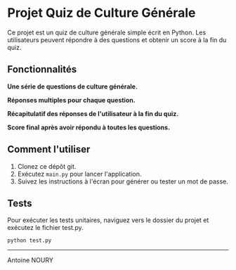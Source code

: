 # Projet Quiz de Culture Générale

Ce projet est un quiz de culture générale simple écrit en Python. Les utilisateurs peuvent répondre à des questions et obtenir un score à la fin du quiz.

## Fonctionnalités

**Une série de questions de culture générale.**
    
**Réponses multiples pour chaque question.**
    
**Récapitulatif des réponses de l'utilisateur à la fin du quiz.**

**Score final après avoir répondu à toutes les questions.**

## Comment l'utiliser

1. Clonez ce dépôt git.
2. Exécutez `main.py` pour lancer l'application.
3. Suivez les instructions à l'écran pour générer ou tester un mot de passe.

## Tests

Pour exécuter les tests unitaires, naviguez vers le dossier du projet et exécutez le fichier test.py.

    python test.py

---

Antoine NOURY
